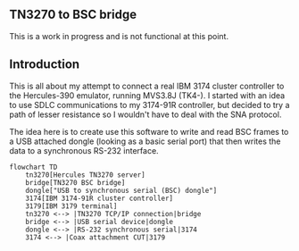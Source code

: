 TN3270 to BSC bridge
--------------------

This is a work in progress and is not functional at this point.

## Introduction

This is all about my attempt to connect a real IBM 3174 cluster controller to the Hercules-390 emulator, running
MVS3.8J (TK4-). I started with an idea to use SDLC communications to my 3174-91R controller, but decided to
try a path of lesser resistance so I wouldn't have to deal with the SNA protocol.

The idea here is to create use this software to write and read BSC frames to a USB attached dongle (looking as a basic serial port) that then writes the data to a synchronous RS-232 interface.

```mermaid
flowchart TD
    tn3270[Hercules TN3270 server]
    bridge[TN3270 BSC bridge]
    dongle["USB to synchronous serial (BSC) dongle"]
    3174[IBM 3174-91R cluster controller]
    3179[IBM 3179 terminal]
    tn3270 <--> |TN3270 TCP/IP connection|bridge
    bridge <--> |USB serial device|dongle
    dongle <--> |RS-232 synchronous serial|3174
    3174 <--> |Coax attachment CUT|3179
```